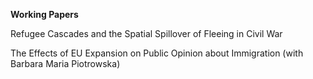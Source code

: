**Working Papers**

Refugee Cascades and the Spatial Spillover of Fleeing in Civil War

The Effects of EU Expansion on Public Opinion about Immigration (with Barbara Maria Piotrowska)
